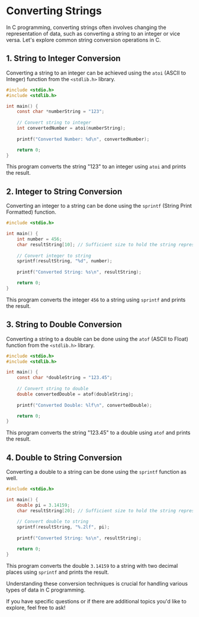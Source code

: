 # Converting Strings

In C programming, converting strings often involves changing the representation of data, such as converting a string to
an integer or vice versa. Let's explore common string conversion operations in C.

## 1. String to Integer Conversion

Converting a string to an integer can be achieved using the `atoi` (ASCII to Integer) function from the `<stdlib.h>`
library.

```c
#include <stdio.h>
#include <stdlib.h>

int main() {
    const char *numberString = "123";
    
    // Convert string to integer
    int convertedNumber = atoi(numberString);
    
    printf("Converted Number: %d\n", convertedNumber);

    return 0;
}
```

This program converts the string "123" to an integer using `atoi` and prints the result.

## 2. Integer to String Conversion

Converting an integer to a string can be done using the `sprintf` (String Print Formatted) function.

```c
#include <stdio.h>

int main() {
    int number = 456;
    char resultString[10]; // Sufficient size to hold the string representation
    
    // Convert integer to string
    sprintf(resultString, "%d", number);
    
    printf("Converted String: %s\n", resultString);

    return 0;
}
```

This program converts the integer `456` to a string using `sprintf` and prints the result.

## 3. String to Double Conversion

Converting a string to a double can be done using the `atof` (ASCII to Float) function from the `<stdlib.h>` library.

```c
#include <stdio.h>
#include <stdlib.h>

int main() {
    const char *doubleString = "123.45";
    
    // Convert string to double
    double convertedDouble = atof(doubleString);
    
    printf("Converted Double: %lf\n", convertedDouble);

    return 0;
}
```

This program converts the string "123.45" to a double using `atof` and prints the result.

## 4. Double to String Conversion

Converting a double to a string can be done using the `sprintf` function as well.

```c
#include <stdio.h>

int main() {
    double pi = 3.14159;
    char resultString[20]; // Sufficient size to hold the string representation
    
    // Convert double to string
    sprintf(resultString, "%.2lf", pi);
    
    printf("Converted String: %s\n", resultString);

    return 0;
}
```

This program converts the double `3.14159` to a string with two decimal places using `sprintf` and prints the result.

Understanding these conversion techniques is crucial for handling various types of data in C programming.

If you have specific questions or if there are additional topics you'd like to explore, feel free to ask!